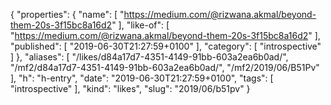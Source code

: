 {
  "properties": {
    "name": [
      "https://medium.com/@rizwana.akmal/beyond-them-20s-3f15bc8a16d2"
    ],
    "like-of": [
      "https://medium.com/@rizwana.akmal/beyond-them-20s-3f15bc8a16d2"
    ],
    "published": [
      "2019-06-30T21:27:59+0100"
    ],
    "category": [
      "introspective"
    ]
  },
  "aliases": [
    "/likes/d84a17d7-4351-4149-91bb-603a2ea6b0ad/",
    "/mf2/d84a17d7-4351-4149-91bb-603a2ea6b0ad/",
    "/mf2/2019/06/B51Pv"
  ],
  "h": "h-entry",
  "date": "2019-06-30T21:27:59+0100",
  "tags": [
    "introspective"
  ],
  "kind": "likes",
  "slug": "2019/06/b51pv"
}
